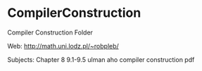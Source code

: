 # CompilerConstruction
Compiler Construction Folder

Web: http://math.uni.lodz.pl/~robpleb/

Subjects:
	Chapter 8
	9.1-9.5
	ulman aho compiler construction pdf

